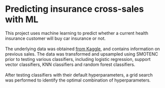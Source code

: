 # Predicting insurance cross-sales with ML
This project uses machine learning to predict whether a current health insurance customer will buy car insurance or not.<br><br>
The underlying data was obtained [from Kaggle](https://www.kaggle.com/anmolkumar/health-insurance-cross-sell-prediction), and contains information on previous sales. The data was transformed and upsampled using SMOTENC prior to testing various classifiers, including logistic regression, support vector classifiers, KNN classifiers and random forest classifiers.<br><br>
After testing classifiers with their default hyperparameters, a grid search was performed to identify the optimal combination of hyperparameters.
